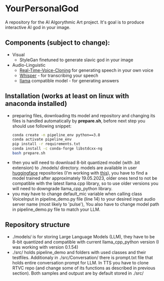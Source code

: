  
# YourPersonalGod

A repository for the AI Algorythmic Art project. It's goal is to produce interactive AI god in your image.

## Components (subject to change):

* Visual
  * StyleGan finetuned to generate slavic god in your image
* Audio-Linguistic
  * [Real-Time-Voice-Cloning](https://github.com/CorentinJ/Real-Time-Voice-Cloning) for generating speech in your own voice
  * [Whisper](https://github.com/openai/whisper) - for transcribing your speech
  * [llama](https://pypi.org/project/llama-cpp-python/) compatible model - for generating answers

## Installation (works at least on linux with anaconda installed)

<!--
* To install requirements it is preferred to create separate conda environment with python version 3.8, for example by using snippet (if not all requirements work out of the box you might need to install every library separately for some reason):

  ```bash
  conda create -n pipeline_env python==3.8
  conda activate pipeline_env
  pip install -r requirements.txt
  ```
* Sometimes required version of Gnu C++ Library (GLIBCXX) isn't supported by libstdc++ version installed by default with python 3.8. Entering following snippet solves the problem:

  ```bash
  conda install -c conda-forge libstdcxx-ng
  ```
* Real-Time-Voice-Cloning has to be cloned into directory ./src/TTS/ with following snippet:

  ```bash
  cd ./src/TTS/
  git clone https://github.com/CorentinJ/Real-Time-Voice-Cloning.git RealTimeVoiceCloning
  cd ../..
  ```
* Then due to librosa incompatibility you will need to change function "wav_to_mel_spectrogram(wav)" and variable "wav=librosa.resample(...)"in ./src/TTS/Real-Time-Voice-Cloning/encoder/audio.py according to [this thread](https://github.com/PaddlePaddle/PaddleSpeech/issues/1426). Correct versions look like following:

  ```python
  def wav_to_mel_spectrogram(wav):
    frames = librosa.feature.melspectrogram(
        y=wav,
        sr=sampling_rate,
        n_fft=int(sampling_rate * mel_window_length / 1000),
        hop_length=int(sampling_rate * mel_window_step / 1000),
        n_mels=mel_n_channels
    )
    return frames.astype(np.float32).T
  ```

  and
  ```python
  wav = librosa.resample(wav, orig_sr=source_sr, target_sr=sampling_rate)
  ```
-->

* preparing files, downloading tts model and repository and changing its files is handled automatically by **prepare.sh**, before next step you should use following snippet:
  ```bash
  conda create -n pipeline_env python==3.8
  conda activate pipeline_env
  pip install -r requirements.txt
  conda install -c conda-forge libstdcxx-ng
  bash prepare.sh
  ```
* then you will need to download 8-bit quantized model (with .bit extension) to ./models/ directory. models are available in user [huggingface](huggingface.co/models?search=vicuna) repositories (I'm working with [this](https://huggingface.co/CRD716/ggml-vicuna-1.1-quantized/blob/main/ggml-vicuna-13B-1.1-q4_0.bin)), you have to find a model trained after approximately 19.05.2023, older ones tend to not be compatible with the latest llama.cpp library, so to use older versions you will need to downgrade llama_cpp_python library.
* you may have to change default_mic variable when calling class VoiceInput in pipeline_demo.py file (line 14) to your desired input audio server name (most likely to 'pulse'), You also have to change model path in pipeline_demo.py file to match your LLM.

## Repository structure

* ./models/ is for storing Large Language Models (LLM), they have to be 8-bit quantized and compatible with current llama_cpp_python version (I was working with version 0.1.54)
* ./src/ holds pipeline_demo and folders with used classes and their testfiles. Additionaly in ./src/Conversation/ there is prompt.txt file that holds entire conversation prompt for LLM. In TTS you have to clone RTVC repo (and change some of its functions as described in previous section). Both samples and outpust are by default stored in ./src/
